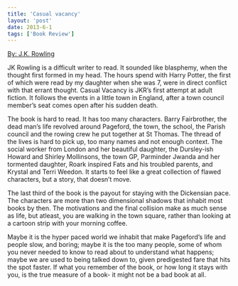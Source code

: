 ```yaml
---
title: 'Casual vacancy'
layout: 'post'
date: 2013-6-1
tags: ['Book Review']
---
```


<a href="http://www.amazon.com/The-Casual-Vacancy-J-Rowling/dp/0316228583/ref=sr_1_1?ie=UTF8&qid=1378658212&sr=8-1&keywords=casual+vacancy">By: J.K. Rowling</a>

<p>
JK Rowling is a difficult writer to read. It sounded like blasphemy, when the thought first formed in my head. The hours spend with Harry Potter, the first of which were read by my daughter when she was 7, were in direct conflict with that errant thought.  Casual Vacancy is JKR’s first  attempt at adult fiction.  It follows the events in a little town in England, after a town council member’s seat comes open after his sudden death.
<!--more-->
<p>
The book is hard to read. It has too many characters. Barry Fairbrother, the dead man’s life revolved around  Pageford, the town, the school,  the Parish council and the rowing crew he put together at St Thomas. The thread of the lives is hard to pick up, too many names and not enough context. The social worker from London and her beautiful daughter, the Dursley-ish  Howard  and Shirley Mollinsons, the town GP, Parminder Jwanda and her tormented daughter, Roark inspired Fats and his troubled parents, and Krystal and Terri Weedon. It starts to feel like a great collection of flawed characters, but a story, that doesn’t move. 
<p>
The last third of the book is the payout for staying with the Dickensian pace. The characters are more than two dimensional shadows that inhabit most books  by then. The motivations and the final collision make as much sense as life, but atleast, you are walking in the town square, rather than looking at a cartoon strip with your morning coffee.
<p>
Maybe it is the hyper paced world we inhabit that make Pageford’s life and people slow, and boring; maybe  it is the too many people, some of whom you never needed to know to read about  to understand what happens; maybe we are used to being talked down to, given predigested fare that hits the spot faster. If what you remember of the book, or how long it stays with you,  is the true measure of a book- it might not be a bad book at all.

